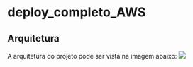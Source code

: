 # deploy_completo_AWS

## Arquitetura

A arquitetura do projeto pode ser vista na imagem abaixo:
![](./imgs/results.png)

